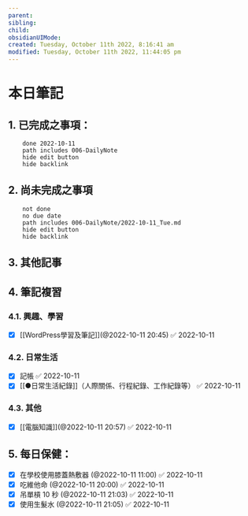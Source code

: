 ```yaml
---
parent: 
sibling: 
child: 
obsidianUIMode: 
created: Tuesday, October 11th 2022, 8:16:41 am
modified: Tuesday, October 11th 2022, 11:44:05 pm
---
```


# 本日筆記

## 1. 已完成之事項：
```tasks
	done 2022-10-11
	path includes 006-DailyNote
	hide edit button 
	hide backlink
```

## 2. 尚未完成之事項
```tasks
	not done
	no due date
	path includes 006-DailyNote/2022-10-11_Tue.md
	hide edit button 
	hide backlink
```

## 3. 其他記事

## 4. 筆記複習
### 4.1. 興趣、學習
- [x] [[WordPress學習及筆記]](@2022-10-11 20:45) ✅ 2022-10-11


### 4.2. 日常生活
- [x] 記帳 ✅ 2022-10-11
- [x] [[●日常生活紀錄]]（人際關係、行程紀錄、工作紀錄等） ✅ 2022-10-11

### 4.3. 其他
- [x] [[電腦知識]](@2022-10-11 20:57) ✅ 2022-10-11

## 5. 每日保健：
- [x] 在學校使用膝蓋熱敷器 (@2022-10-11 11:00) ✅ 2022-10-11
- [x] 吃維他命 (@2022-10-11 20:00) ✅ 2022-10-11
- [x] 吊單槓 10 秒 (@2022-10-11 21:03) ✅ 2022-10-11
- [x] 使用生髮水 (@2022-10-11 21:05) ✅ 2022-10-11
